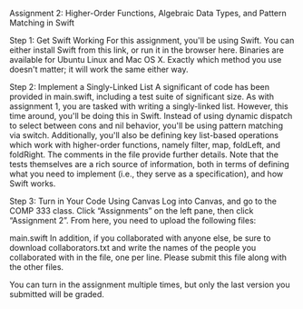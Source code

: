 Assignment 2:
Higher-Order Functions, Algebraic Data Types, and Pattern Matching in Swift

Step 1: Get Swift Working
For this assignment, you'll be using Swift. You can either install Swift from this link, or run it in the browser here. Binaries are available for Ubuntu Linux and Mac OS X. Exactly which method you use doesn't matter; it will work the same either way.

Step 2: Implement a Singly-Linked List
A significant of code has been provided in main.swift, including a test suite of significant size. As with assignment 1, you are tasked with writing a singly-linked list. However, this time around, you'll be doing this in Swift. Instead of using dynamic dispatch to select between cons and nil behavior, you'll be using pattern matching via switch. Additionally, you'll also be defining key list-based operations which work with higher-order functions, namely filter, map, foldLeft, and foldRight. The comments in the file provide further details. Note that the tests themselves are a rich source of information, both in terms of defining what you need to implement (i.e., they serve as a specification), and how Swift works.

Step 3: Turn in Your Code Using Canvas
Log into Canvas, and go to the COMP 333 class. Click “Assignments” on the left pane, then click “Assignment 2”. From here, you need to upload the following files:

main.swift
In addition, if you collaborated with anyone else, be sure to download collaborators.txt and write the names of the people you collaborated with in the file, one per line. Please submit this file along with the other files.

You can turn in the assignment multiple times, but only the last version you submitted will be graded.
